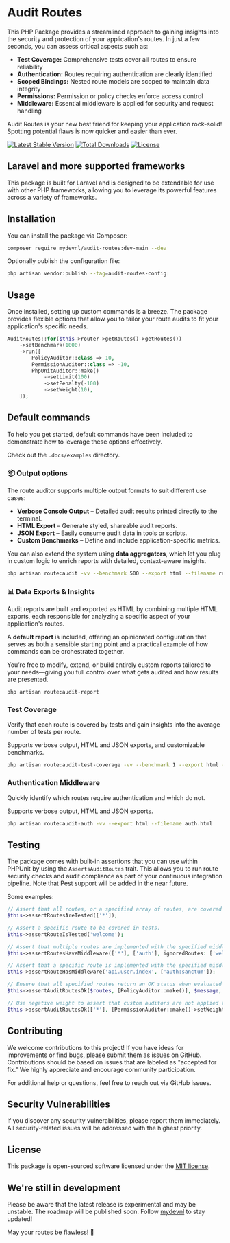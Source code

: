 # Audit Routes

This PHP Package provides a streamlined approach to gaining insights into the security and protection of your application's routes. In just a few seconds, you can assess critical aspects such as:

- **Test Coverage:** Comprehensive tests cover all routes to ensure reliability
- **Authentication:** Routes requiring authentication are clearly identified
- **Scoped Bindings:** Nested route models are scoped to maintain data integrity
- **Permissions:** Permission or policy checks enforce access control
- **Middleware:** Essential middleware is applied for security and request handling

Audit Routes is your new best friend for keeping your application rock-solid! Spotting potential flaws is now quicker and easier than ever.


[![Latest Stable Version](https://poser.pugx.org/mydevnl/audit-routes/v/stable)](https://packagist.org/packages/mydevnl/audit-routes)
[![Total Downloads](https://poser.pugx.org/mydevnl/audit-routes/downloads)](https://packagist.org/packages/mydevnl/audit-routes)
[![License](https://poser.pugx.org/mydevnl/audit-routes/license)](https://packagist.org/packages/mydevnl/audit-routes)

## Laravel and more supported frameworks

This package is built for Laravel and is designed to be extendable for use with other PHP frameworks, allowing you to leverage its powerful features across a variety of frameworks.

## Installation

You can install the package via Composer:

```bash
composer require mydevnl/audit-routes:dev-main --dev
```

Optionally publish the configuration file:

```bash
php artisan vendor:publish --tag=audit-routes-config
```

## Usage

Once installed, setting up custom commands is a breeze. The package provides flexible options that allow you to tailor your route audits to fit your application's specific needs.

```php
AuditRoutes::for($this->router->getRoutes()->getRoutes())
    ->setBenchmark(1000)
    ->run([
        PolicyAuditor::class => 10,
        PermissionAuditor::class => -10,
        PhpUnitAuditor::make()
            ->setLimit(100)
            ->setPenalty(-100)
            ->setWeight(10),
    ]);
```

## Default commands

To help you get started, default commands have been included to demonstrate how to leverage these options effectively.

Check out the `.docs/examples` directory.

### 📦 Output options

The route auditor supports multiple output formats to suit different use cases:

- **Verbose Console Output** – Detailed audit results printed directly to the terminal.
- **HTML Export** – Generate styled, shareable audit reports.
- **JSON Export** – Easily consume audit data in tools or scripts.
- **Custom Benchmarks** – Define and include application-specific metrics.

You can also extend the system using **data aggregators**, which let you plug in custom logic to enrich reports with detailed, context-aware insights.


```bash
php artisan route:audit -vv --benchmark 500 --export html --filename report.html
```

### 📊 Data Exports & Insights

Audit reports are built and exported as HTML by combining multiple HTML exports, each responsible for analyzing a specific aspect of your application's routes.

A **default report** is included, offering an opinionated configuration that serves as both a sensible starting point and a practical example of how commands can be orchestrated together.

You’re free to modify, extend, or build entirely custom reports tailored to your needs—giving you full control over what gets audited and how results are presented.


```bash
php artisan route:audit-report
```

### Test Coverage

Verify that each route is covered by tests and gain insights into the average number of tests per route.

Supports verbose output, HTML and JSON exports, and customizable benchmarks.

```bash
php artisan route:audit-test-coverage -vv --benchmark 1 --export html --filename test.html
```

### Authentication Middleware

Quickly identify which routes require authentication and which do not.

Supports verbose output, HTML and JSON exports.

```bash
php artisan route:audit-auth -vv --export html --filename auth.html
```

## Testing

The package comes with built-in assertions that you can use within PHPUnit by using the `AssertsAuditRoutes` trait. This allows you to run route security checks and audit compliance as part of your continuous integration pipeline.
Note that Pest support will be added in the near future.

Some examples:

```php
// Assert that all routes, or a specified array of routes, are covered in tests.
$this->assertRoutesAreTested(['*']);

// Assert a specific route to be covered in tests.
$this->assertRouteIsTested('welcome');

// Assert that multiple routes are implemented with the specified middleware, while allowing certain routes to be excluded.
$this->assertRoutesHaveMiddleware(['*'], ['auth'], ignoredRoutes: ['welcome', 'api.*']);

// Assert that a specific route is implemented with the specified middleware.
$this->assertRouteHasMiddleware('api.user.index', ['auth:sanctum']);

// Ensure that all specified routes return an OK status when evaluated with custom auditors.
$this->assertAuditRoutesOk($routes, [PolicyAuditor::make()], $message, benchmark: 1);

// Use negative weight to assert that custom auditors are not applied to given routes.
$this->assertAuditRoutesOk(['*'], [PermissionAuditor::make()->setWeight(-1)], $message);
```

## Contributing

We welcome contributions to this project! If you have ideas for improvements or find bugs, please submit them as issues on GitHub. Contributions should be based on issues that are labeled as "accepted for fix." We highly appreciate and encourage community participation.

For additional help or questions, feel free to reach out via GitHub issues.

## Security Vulnerabilities

If you discover any security vulnerabilities, please report them immediately. All security-related issues will be addressed with the highest priority.

## License

This package is open-sourced software licensed under the [MIT license](LICENSE.md).

## We're still in development

Please be aware that the latest release is experimental and may be unstable.
The roadmap will be published soon. Follow [mydevnl](https://github.com/mydevnl) to stay updated!

May your routes be flawless! 🎉
